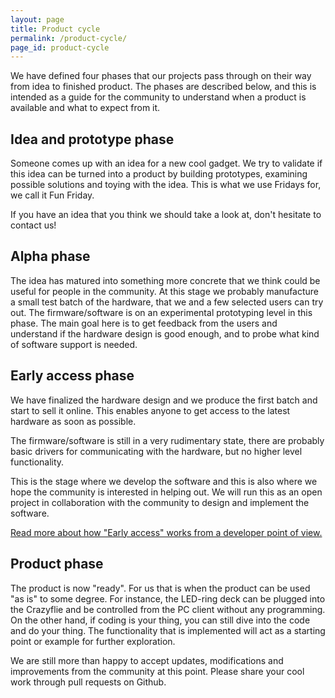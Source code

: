 ```yaml
---
layout: page
title: Product cycle
permalink: /product-cycle/
page_id: product-cycle
---
```


We have defined four phases that our projects pass through on their way from 
idea to finished product. The phases are described below, and this is 
intended as a guide for the community to understand when a product is available 
and what to expect from it.

## Idea and prototype phase 

Someone comes up with an idea for a new cool gadget. We try to validate if this
idea can be turned into a product by building prototypes, examining possible 
solutions and toying with the idea. This is what we use Fridays for, we call it
Fun Friday.

If you have an idea that you think we should take a look at, don't hesitate to
contact us!

## Alpha phase

The idea has matured into something more concrete that we think could be useful
for people in the community. At this stage we probably manufacture a small test
batch of the hardware, that we and a few selected users can try out. The 
firmware/software is on an experimental prototyping level in this phase. The
main goal here is to get feedback from the users and understand if the hardware 
design is good enough, and to probe what kind of software support is needed.

## Early access phase

We have finalized the hardware design and we produce the first batch and start
to sell it online. This enables anyone to get access to the latest hardware
as soon as possible.

The firmware/software is still in a very rudimentary state, there are probably
basic drivers for communicating with the hardware, but no higher level 
functionality. 

This is the stage where we develop the software and this is
also where we hope the community is interested in helping out. We will run
this as an open project in collaboration with the community to design and 
implement the software.

[Read more about how "Early access" works from a developer point of view.](/early-access/)

## Product phase

The product is now "ready". For us that is when the product can be used "as is"
to some degree. For instance, the LED-ring deck can be plugged into the 
Crazyflie and be controlled from the PC client without any programming. On the 
other hand, if coding is your thing, you can still dive into the code and do
your thing. The functionality that is implemented will act as a starting point
or example for further exploration.

We are still more than happy to accept updates, modifications and improvements 
from the community at this point. Please share your cool work through pull 
requests on Github.
